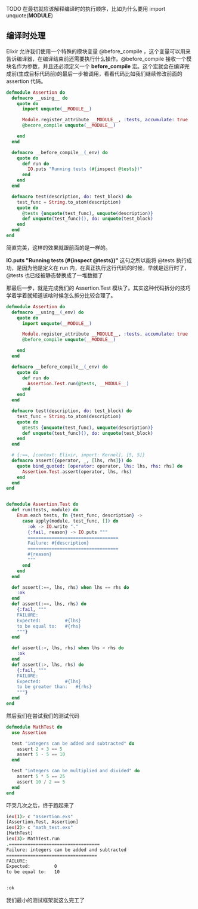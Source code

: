 TODO 在最初就应该解释编译时的执行顺序，比如为什么要用 import unquote(__MODULE__)
## 编译时处理

Elixir 允许我们使用一个特殊的模块变量 @before_compile ，这个变量可以用来告诉编译器，在编译结束前还需要执行什么操作。@before_compile 接收一个模块名作为参数，并且还必须定义一个 __before_compile__ 宏。这个宏就会在编译完成前(生成目标代码前)的最后一步被调用，看看代码比如我们继续修改前面的 assertion 代码。

```elixir
defmodule Assertion do
  defmacro __using__ do
    quote do
      import unquote(__MODULE__)

      Module.register_attribute __MODULE__, :tests, accumulate: true
      @becore_compile unquote(__MODULE__)

    end
  end

  defmacro __before_compile__(_env) do
    quote do
      def run do
        IO.puts "Running tests (#{inspect @tests})"
      end
    end
  end

  defmacro test(description, do: test_block) do
    test_func = String.to_atom(description)
    quote do
      @tests {unquote(test_func), unquote(description)}
      def unquote(test_func)(), do: unquote(test_block)
    end
  end
end
```

简直完美，这样的效果就跟前面的是一样的。

**IO.puts "Running tests (#{inspect @tests})"** 这句之所以能将 @tests 执行成功，是因为他是定义在 run 内，在真正执行这行代码的时候，早就是运行时了，@tests 也已经被静态替换成了一堆数据了

那最后一步，就是完成我们的 Assertion.Test 模块了。其实这种代码拆分的技巧学着学着就知道该啥时候怎么拆分比较合理了。

```elixir
defmodule Assertion do
  defmacro __using__(_env) do
    quote do
      import unquote(__MODULE__)

      Module.register_attribute __MODULE__, :tests, accumulate: true
      @before_compile unquote(__MODULE__)

    end
  end

  defmacro __before_compile__(_env) do
    quote do
      def run do
        Assertion.Test.run(@tests, __MODULE__)
      end
    end
  end

  defmacro test(description, do: test_block) do
    test_func = String.to_atom(description)
    quote do
      @tests {unquote(test_func), unquote(description)}
      def unquote(test_func)(), do: unquote(test_block)
    end
  end

  # {:==, [context: Elixir, import: Kernel], [5, 5]}
  defmacro assert({operator, _, [lhs, rhs]}) do
    quote bind_quoted: [operator: operator, lhs: lhs, rhs: rhs] do
      Assertion.Test.assert(operator, lhs, rhs)
    end
  end
end


defmodule Assertion.Test do
  def run(tests, module) do
    Enum.each tests, fn {test_func, description} ->
      case apply(module, test_func, []) do
        :ok -> IO.write "."
        {:fail, reason} -> IO.puts """
        ==================================
        Failure: #{description}
        ==================================
        #{reason}
        """
      end
    end
  end

  def assert(:==, lhs, rhs) when lhs == rhs do
    :ok
  end
  def assert(:==, lhs, rhs) do
    {:fail, """
    FAILURE:
    Expected:         #{lhs}
    to be equal to:   #{rhs}
    """}
  end

  def assert(:>, lhs, rhs) when lhs > rhs do
    :ok
  end
  def assert(:>, lhs, rhs) do
    {:fail, """
    FAILURE:
    Expected:         #{lhs}
    to be greater than:   #{rhs}
    """}
  end
end
```

然后我们在尝试我们的测试代码

```elixir
defmodule MathTest do
  use Assertion

  test "integers can be added and subtracted" do
    assert 2 + 3 == 5
    assert 5 - 5 == 10
  end

  test "integers can be multiplied and divided" do
    assert 5 * 5 == 25
    assert 10 / 2 == 5
  end
end
```

吓哭几次之后，终于跑起来了

```bash
iex(1)> c "assertion.exs"
[Assertion.Test, Assertion]
iex(2)> c "math_test.exs"
[MathTest]
iex(3)> MathTest.run
.==================================
Failure: integers can be added and subtracted
==================================
FAILURE:
Expected:         0
to be equal to:   10


:ok
```

我们最小的测试框架就这么完工了
